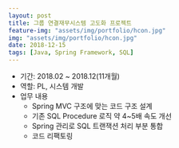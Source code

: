 ```yaml
---
layout: post
title: 그룹 연결재무시스템 고도화 프로젝트
feature-img: "assets/img/portfolio/hcon.jpg"
img: "assets/img/portfolio/hcon.jpg"
date: 2018-12-15
tags: [Java, Spring Framework, SQL]
---
```

 - 기간: 2018.02 ~ 2018.12(11개월)
 - 역할: PL, 시스템 개발
 - 업무 내용
   - Spring MVC 구조에 맞는 코드 구조 설계
   - 기존 SQL Procedure 로직 약 4~5배 속도 개선
   - Spring 관리로 SQL 트랜잭션 처리 부분 통합
   - 코드 리팩토링